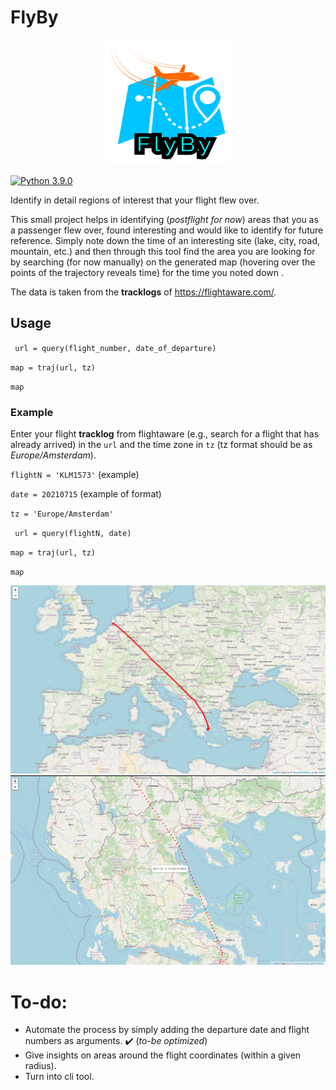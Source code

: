 # FlyBy
<p align="center">
  <img width="200" height="200" src="images/LogoMakr-0JMFWY.png" />
</p>

<!-- ![](/images/LogoMakr-0DZT22.png) -->

[![Python 3.9.0](https://img.shields.io/badge/python-3.9.0-green.svg?style=plastic)](https://www.python.org/downloads/release/python-390/)


Identify in detail regions of interest that your flight flew over.

This small project helps in identifying (_postflight for now_) areas that you as a passenger flew over, found interesting and would 
like to identify for future reference.
Simply note down the time of an interesting site (lake, city, road, mountain, etc.) and then through this tool find the area you are looking for by searching (for now manually) on the generated map (hovering over the points of the trajectory reveals time) for the time you noted down .

The data is taken from the **tracklogs** of https://flightaware.com/.

## Usage
`` url = query(flight_number, date_of_departure)``

``map = traj(url, tz)``

``map``

### Example
Enter your flight **tracklog** from flightaware (e.g., search for a flight that has already arrived) in the ``url`` and the time zone in ``tz`` (tz format should be as _Europe/Amsterdam_).

``flightN = 'KLM1573'`` (example)

``date = 20210715`` (example of format)

``tz = 'Europe/Amsterdam'``

`` url = query(flightN, date)``

``map = traj(url, tz)``

``map``

![](/images/flyby_1.png)
![](/images/flyby_2.png)

# To-do:
- Automate the process by simply adding the departure date and flight numbers as arguments. :heavy_check_mark: (_to-be optimized_)
- Give insights on areas around the flight coordinates (within a given radius). 
- Turn into cli tool. 
